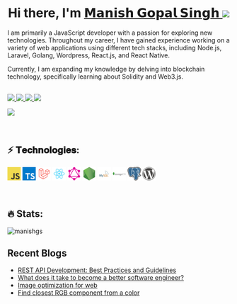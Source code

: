 <h1 align="center">Hi there, I'm <a href="https://manishgopalsingh.com.np/" target="_blank">
𝗠𝗮𝗻𝗶𝘀𝗵 𝗚𝗼𝗽𝗮𝗹 𝗦𝗶𝗻𝗴𝗵
</a> 
<img src="https://media.giphy.com/media/hvRJCLFzcasrR4ia7z/giphy.gif" height="40px">
</h1>


I am primarily a JavaScript developer with a passion for exploring new technologies. Throughout my career, I have gained experience working on a variety of web applications using different tech stacks, including Node.js, Laravel, Golang, Wordpress, React.js, and React Native.

Currently, I am expanding my knowledge by delving into blockchain technology, specifically learning about Solidity and Web3.js.

<br />



<a title="twitter" href="https://twitter.com/manishgs_" target="_blank">
<img height="35"src="https://images.squarespace-cdn.com/content/v1/5e844dc8e589b71ffc07eed5/1587984946291-B3IMGKGDFNRCTRXOK3TX/Twitter+50x50px+for+Gmail+signature.png?format=100w">
</a> 
<a title="linkedin" href="https://www.linkedin.com/in/manishgs" target="_blank">
<img height="35"src="https://images.squarespace-cdn.com/content/v1/5e844dc8e589b71ffc07eed5/1587984947094-R4VHULYSZSK5LYA79COR/LinkedIn+50x50px+for+Gmail+signature.png?format=100w">
</a>
<a title="medium" href="https://medium.com/@manishgs" target="_blank">
<img  height="36"src="https://upload.wikimedia.org/wikipedia/commons/thumb/e/ec/Medium_logo_Monogram.svg/1200px-Medium_logo_Monogram.svg.png">
</a>
<a title="instagram" href="https://www.instagram.com/manish.gs" target="_blank">
<img height="35"src="https://images.squarespace-cdn.com/content/v1/5e844dc8e589b71ffc07eed5/1587984946700-HDMVCC5EZOZTEH73RK1S/Instagram+50x50px+for+Gmail+signature.png?format=100w">
</a>

![](https://visitor-badge.glitch.me/badge?page_id=manishgs)

<br />


## ⚡ 𝐓𝐞𝐜𝐡𝐧𝐨𝐥𝐨𝐠𝐢𝐞𝐬:

<code><img height="30" src="https://raw.githubusercontent.com/github/explore/80688e429a7d4ef2fca1e82350fe8e3517d3494d/topics/javascript/javascript.png"></code>
<code><img height="30" src="https://raw.githubusercontent.com/github/explore/80688e429a7d4ef2fca1e82350fe8e3517d3494d/topics/typescript/typescript.png"></code>
<code><img height="30" src="https://raw.githubusercontent.com/github/explore/80688e429a7d4ef2fca1e82350fe8e3517d3494d/topics/laravel/laravel.png"></code>
<code><img height="30" src="https://raw.githubusercontent.com/github/explore/80688e429a7d4ef2fca1e82350fe8e3517d3494d/topics/react/react.png"></code>
<code><img height="30" src="https://raw.githubusercontent.com/github/explore/5c058a388828bb5fde0bcafd4bc867b5bb3f26f3/topics/graphql/graphql.png"></code>
<code><img height="30" src="https://raw.githubusercontent.com/github/explore/80688e429a7d4ef2fca1e82350fe8e3517d3494d/topics/nodejs/nodejs.png"></code>
<code><img height="30" src="https://raw.githubusercontent.com/github/explore/80688e429a7d4ef2fca1e82350fe8e3517d3494d/topics/mysql/mysql.png"></code>
<code><img height="30" src="https://raw.githubusercontent.com/github/explore/80688e429a7d4ef2fca1e82350fe8e3517d3494d/topics/mongodb/mongodb.png"></code>
<code><img height="30" src="https://raw.githubusercontent.com/github/explore/80688e429a7d4ef2fca1e82350fe8e3517d3494d/topics/postgresql/postgresql.png"></code>
<code><img height="30" src="https://raw.githubusercontent.com/github/explore/80688e429a7d4ef2fca1e82350fe8e3517d3494d/topics/wordpress/wordpress.png"></code>

<br />


## 🔥 Stats:
<p align="left"> <img src="https://github-readme-stats.vercel.app/api?username=manishgs&show_icons=true&theme=gotham" alt="manishgs" />
  
  
  
## Recent Blogs
- [REST API Development: Best Practices and Guidelines](https://medium.com/@manishgs/rest-api-development-best-practices-and-guidelines-9798091c8370)
- [What does it take to become a better software engineer?](https://medium.com/@manishgs/what-does-it-take-to-become-a-better-software-engineer-61299a3bd48)
- [Image optimization for web](https://dev.to/manishgs/image-optimization-for-web-1106)
- [Find closest RGB component from a color  ](https://dev.to/manishgs/find-closest-rgb-component-from-a-given-color-5hg1)

  
